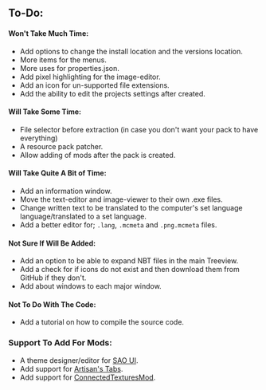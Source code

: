 ## To-Do:
#### Won't Take Much Time:
- Add options to change the install location and the versions location.
- More items for the menus.
- More uses for properties.json.
- Add pixel highlighting for the image-editor.
- Add an icon for un-supported file extensions.
- Add the ability to edit the projects settings after created.
#### Will Take Some Time:
- File selector before extraction (in case you don't want your pack to have everything)
- A resource pack patcher.
- Allow adding of mods after the pack is created.
#### Will Take Quite A Bit of Time:
- Add an information window.
- Move the text-editor and image-viewer to their own .exe files.
- Change written text to be translated to the computer's set language language/translated to a set language.
- Add a better editor for; `.lang`, `.mcmeta` and `.png.mcmeta` files.

#### Not Sure If Will Be Added:
- Add an option to be able to expand NBT files in the main Treeview.
- Add a check for if icons do not exist and then download them from GitHub if they don't.
- Add about windows to each major window.

#### Not To Do With The Code:
- Add a tutorial on how to compile the source code.

### Support To Add For Mods:
- A theme designer/editor for [SAO UI](https://minecraft.curseforge.com/projects/sao-ui).
- Add support for [Artisan's Tabs](https://minecraft.curseforge.com/projects/artisans-tabs).
- Add support for [ConnectedTexturesMod](https://minecraft.curseforge.com/projects/ctm).
